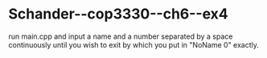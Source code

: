 # Schander--cop3330--ch6--ex4
run main.cpp and input a name and a number separated by a space continuously until you wish to exit by which you put in "NoName 0" exactly.
